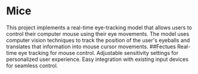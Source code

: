 # Mice

This project implements a real-time eye-tracking model that allows users to control their computer mouse using their eye movements. The model uses computer vision techniques to track the position of the user's eyeballs and translates that information into mouse cursor movements.
##Fectues
  Real-time eye tracking for mouse control.
  Adjustable sensitivity settings for personalized user experience.
  Easy integration with existing input devices for seamless control.
